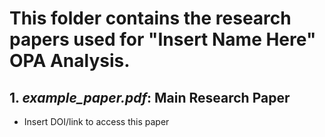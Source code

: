 # This folder contains the research papers used for "Insert Name Here" OPA Analysis.

## 1. _example_paper.pdf_: Main Research Paper
- Insert DOI/link to access this paper
